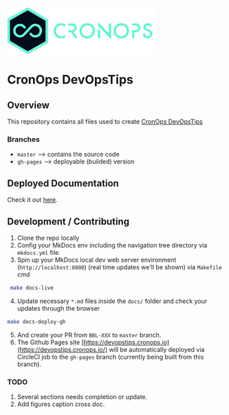 <div align="left">
    <img src="./docs/assets/images/logos/cronops-isologo-simple.png" 
    alt="CronOps" width="350"/>
</div>

# CronOps DevOpsTips 

## Overview
This repository contains all files used to create [CronOps DevOpsTips](https://devopstips.cronops.io)

### Branches
- `master`   --> contains the source code
- `gh-pages` --> deployable (builded) version

## Deployed Documentation
Check it out [here](https://devopstips.cronops.io/).

## Development / Contributing

1. Clone the repo locally
2. Config your MkDocs env including the navigation tree directory via `mkdocs.yml` file.
3. Spin up your MkDocs local dev web server environment (`http://localhost:8000`) (real time updates we'll be shown) via `Makefile` cmd
```bash
 make docs-live          
```
4. Update necessary `*.md` files inside the `docs/` folder and check your updates through the browser
```bash
make docs-deploy-gh
``` 
5. And create your PR from `BBL-XXX` to `master` branch.
6. The Github Pages site [https://devopstips.cronops.io](https://devopstips.cronops.io/) will be automatically deployed 
via CircleCI job to the `gh-pages` branch (currently being built from this branch).

### TODO
1. Several sections needs completion or update. 
2. Add figures caption cross doc.


